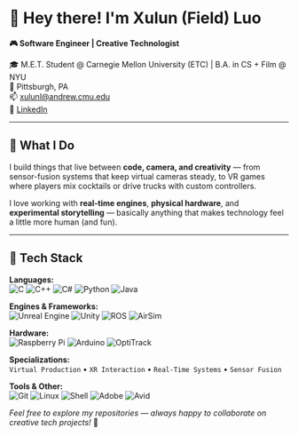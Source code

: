 # 👋 Hey there! I'm Xulun (Field) Luo

**🎮 Software Engineer | Creative Technologist**

🎓 M.E.T. Student @ Carnegie Mellon University (ETC) | B.A. in CS + Film @ NYU  
📍 Pittsburgh, PA  
📫 xulunl@andrew.cmu.edu  
🔗 [LinkedIn](http://www.linkedin.com/in/xulun-luo)

---

## 🚀 What I Do

I build things that live between **code, camera, and creativity** — from sensor-fusion systems that keep virtual cameras steady, to VR games where players mix cocktails or drive trucks with custom controllers.

I love working with **real-time engines**, **physical hardware**, and **experimental storytelling** — basically anything that makes technology feel a little more human (and fun).

---

## 🧠 Tech Stack

**Languages:**  
![C](https://img.shields.io/badge/-C-A8B9CC?style=flat&logo=c&logoColor=white)
![C++](https://img.shields.io/badge/-C++-00599C?style=flat&logo=cplusplus&logoColor=white)
![C#](https://img.shields.io/badge/-C%23-239120?style=flat&logo=csharp&logoColor=white)
![Python](https://img.shields.io/badge/-Python-3776AB?style=flat&logo=python&logoColor=white)
![Java](https://img.shields.io/badge/-Java-007396?style=flat&logo=openjdk&logoColor=white)

**Engines & Frameworks:**  
![Unreal Engine](https://img.shields.io/badge/-Unreal%20Engine%205-0E1128?style=flat&logo=unrealengine&logoColor=white)
![Unity](https://img.shields.io/badge/-Unity%203D-000000?style=flat&logo=unity&logoColor=white)
![ROS](https://img.shields.io/badge/-ROS-22314E?style=flat&logo=ros&logoColor=white)
![AirSim](https://img.shields.io/badge/-AirSim-0078D4?style=flat&logo=microsoft&logoColor=white)

**Hardware:**  
![Raspberry Pi](https://img.shields.io/badge/-Raspberry%20Pi-A22846?style=flat&logo=raspberrypi&logoColor=white)
![Arduino](https://img.shields.io/badge/-Arduino-00979D?style=flat&logo=arduino&logoColor=white)
![OptiTrack](https://img.shields.io/badge/-OptiTrack-FF6B35?style=flat&logoColor=white)

**Specializations:**  
`Virtual Production` • `XR Interaction` • `Real-Time Systems` • `Sensor Fusion` 

**Tools & Other:**  
![Git](https://img.shields.io/badge/-Git-F05032?style=flat&logo=git&logoColor=white)
![Linux](https://img.shields.io/badge/-Linux-FCC624?style=flat&logo=linux&logoColor=black)
![Shell](https://img.shields.io/badge/-Shell_Scripting-4EAA25?style=flat&logo=gnubash&logoColor=white)
![Adobe](https://img.shields.io/badge/-Adobe%20CC-FF0000?style=flat&logo=adobe&logoColor=white)
![Avid](https://img.shields.io/badge/-Avid%20Media%20Composer-00012C?style=flat&logoColor=white)

*Feel free to explore my repositories — always happy to collaborate on creative tech projects!* 🚀
